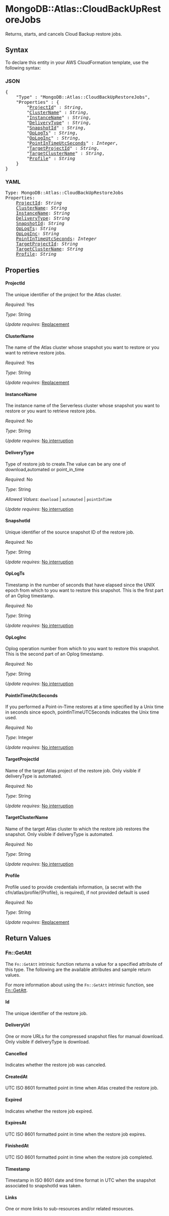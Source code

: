 # MongoDB::Atlas::CloudBackUpRestoreJobs

Returns, starts, and cancels Cloud Backup restore jobs.

## Syntax

To declare this entity in your AWS CloudFormation template, use the following syntax:

### JSON

<pre>
{
    "Type" : "MongoDB::Atlas::CloudBackUpRestoreJobs",
    "Properties" : {
        "<a href="#projectid" title="ProjectId">ProjectId</a>" : <i>String</i>,
        "<a href="#clustername" title="ClusterName">ClusterName</a>" : <i>String</i>,
        "<a href="#instancename" title="InstanceName">InstanceName</a>" : <i>String</i>,
        "<a href="#deliverytype" title="DeliveryType">DeliveryType</a>" : <i>String</i>,
        "<a href="#snapshotid" title="SnapshotId">SnapshotId</a>" : <i>String</i>,
        "<a href="#oplogts" title="OpLogTs">OpLogTs</a>" : <i>String</i>,
        "<a href="#oploginc" title="OpLogInc">OpLogInc</a>" : <i>String</i>,
        "<a href="#pointintimeutcseconds" title="PointInTimeUtcSeconds">PointInTimeUtcSeconds</a>" : <i>Integer</i>,
        "<a href="#targetprojectid" title="TargetProjectId">TargetProjectId</a>" : <i>String</i>,
        "<a href="#targetclustername" title="TargetClusterName">TargetClusterName</a>" : <i>String</i>,
        "<a href="#profile" title="Profile">Profile</a>" : <i>String</i>
    }
}
</pre>

### YAML

<pre>
Type: MongoDB::Atlas::CloudBackUpRestoreJobs
Properties:
    <a href="#projectid" title="ProjectId">ProjectId</a>: <i>String</i>
    <a href="#clustername" title="ClusterName">ClusterName</a>: <i>String</i>
    <a href="#instancename" title="InstanceName">InstanceName</a>: <i>String</i>
    <a href="#deliverytype" title="DeliveryType">DeliveryType</a>: <i>String</i>
    <a href="#snapshotid" title="SnapshotId">SnapshotId</a>: <i>String</i>
    <a href="#oplogts" title="OpLogTs">OpLogTs</a>: <i>String</i>
    <a href="#oploginc" title="OpLogInc">OpLogInc</a>: <i>String</i>
    <a href="#pointintimeutcseconds" title="PointInTimeUtcSeconds">PointInTimeUtcSeconds</a>: <i>Integer</i>
    <a href="#targetprojectid" title="TargetProjectId">TargetProjectId</a>: <i>String</i>
    <a href="#targetclustername" title="TargetClusterName">TargetClusterName</a>: <i>String</i>
    <a href="#profile" title="Profile">Profile</a>: <i>String</i>
</pre>

## Properties

#### ProjectId

The unique identifier of the project for the Atlas cluster.

_Required_: Yes

_Type_: String

_Update requires_: [Replacement](https://docs.aws.amazon.com/AWSCloudFormation/latest/UserGuide/using-cfn-updating-stacks-update-behaviors.html#update-replacement)

#### ClusterName

The name of the Atlas cluster whose snapshot you want to restore or you want to retrieve restore jobs.

_Required_: Yes

_Type_: String

_Update requires_: [Replacement](https://docs.aws.amazon.com/AWSCloudFormation/latest/UserGuide/using-cfn-updating-stacks-update-behaviors.html#update-replacement)

#### InstanceName

The instance name of the Serverless cluster whose snapshot you want to restore or you want to retrieve restore jobs.

_Required_: No

_Type_: String

_Update requires_: [No interruption](https://docs.aws.amazon.com/AWSCloudFormation/latest/UserGuide/using-cfn-updating-stacks-update-behaviors.html#update-no-interrupt)

#### DeliveryType

Type of restore job to create.The value can be any one of download,automated or point_in_time 

_Required_: No

_Type_: String

_Allowed Values_: <code>download</code> | <code>automated</code> | <code>pointInTime</code>

_Update requires_: [No interruption](https://docs.aws.amazon.com/AWSCloudFormation/latest/UserGuide/using-cfn-updating-stacks-update-behaviors.html#update-no-interrupt)

#### SnapshotId

Unique identifier of the source snapshot ID of the restore job.

_Required_: No

_Type_: String

_Update requires_: [No interruption](https://docs.aws.amazon.com/AWSCloudFormation/latest/UserGuide/using-cfn-updating-stacks-update-behaviors.html#update-no-interrupt)

#### OpLogTs

Timestamp in the number of seconds that have elapsed since the UNIX epoch from which to you want to restore this snapshot. This is the first part of an Oplog timestamp.

_Required_: No

_Type_: String

_Update requires_: [No interruption](https://docs.aws.amazon.com/AWSCloudFormation/latest/UserGuide/using-cfn-updating-stacks-update-behaviors.html#update-no-interrupt)

#### OpLogInc

Oplog operation number from which to you want to restore this snapshot. This is the second part of an Oplog timestamp.

_Required_: No

_Type_: String

_Update requires_: [No interruption](https://docs.aws.amazon.com/AWSCloudFormation/latest/UserGuide/using-cfn-updating-stacks-update-behaviors.html#update-no-interrupt)

#### PointInTimeUtcSeconds

If you performed a Point-in-Time restores at a time specified by a Unix time in seconds since epoch, pointInTimeUTCSeconds indicates the Unix time used.

_Required_: No

_Type_: Integer

_Update requires_: [No interruption](https://docs.aws.amazon.com/AWSCloudFormation/latest/UserGuide/using-cfn-updating-stacks-update-behaviors.html#update-no-interrupt)

#### TargetProjectId

Name of the target Atlas project of the restore job. Only visible if deliveryType is automated.

_Required_: No

_Type_: String

_Update requires_: [No interruption](https://docs.aws.amazon.com/AWSCloudFormation/latest/UserGuide/using-cfn-updating-stacks-update-behaviors.html#update-no-interrupt)

#### TargetClusterName

Name of the target Atlas cluster to which the restore job restores the snapshot. Only visible if deliveryType is automated.

_Required_: No

_Type_: String

_Update requires_: [No interruption](https://docs.aws.amazon.com/AWSCloudFormation/latest/UserGuide/using-cfn-updating-stacks-update-behaviors.html#update-no-interrupt)

#### Profile

Profile used to provide credentials information, (a secret with the cfn/atlas/profile/{Profile}, is required), if not provided default is used

_Required_: No

_Type_: String

_Update requires_: [Replacement](https://docs.aws.amazon.com/AWSCloudFormation/latest/UserGuide/using-cfn-updating-stacks-update-behaviors.html#update-replacement)

## Return Values

### Fn::GetAtt

The `Fn::GetAtt` intrinsic function returns a value for a specified attribute of this type. The following are the available attributes and sample return values.

For more information about using the `Fn::GetAtt` intrinsic function, see [Fn::GetAtt](https://docs.aws.amazon.com/AWSCloudFormation/latest/UserGuide/intrinsic-function-reference-getatt.html).

#### Id

 The unique identifier of the restore job.

#### DeliveryUrl

One or more URLs for the compressed snapshot files for manual download. Only visible if deliveryType is download.

#### Cancelled

Indicates whether the restore job was canceled.

#### CreatedAt

UTC ISO 8601 formatted point in time when Atlas created the restore job.

#### Expired

Indicates whether the restore job expired.

#### ExpiresAt

UTC ISO 8601 formatted point in time when the restore job expires.

#### FinishedAt

UTC ISO 8601 formatted point in time when the restore job completed.

#### Timestamp

Timestamp in ISO 8601 date and time format in UTC when the snapshot associated to snapshotId was taken.

#### Links

One or more links to sub-resources and/or related resources.

